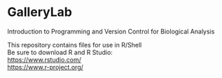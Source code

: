 # GalleryLab
Introduction to Programming and Version Control for Biological Analysis

This repository contains files for use in R/Shell  
Be sure to download R and R Studio:  
https://www.rstudio.com/  
https://www.r-project.org/  
